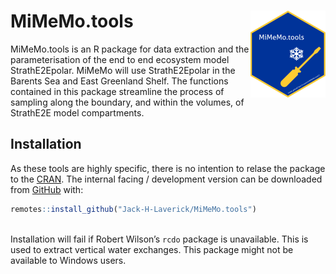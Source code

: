 
<!-- README.md is generated from README.Rmd. Please edit that file -->

# MiMeMo.tools <a href='https:/jack-h-laverick.github.io/MiMeMo.tools'><img src='man/figures/logo.png' align="right" height="139" /></a>

<!-- badges: start -->

<!-- badges: end -->

MiMeMo.tools is an R package for data extraction and the
parameterisation of the end to end ecosystem model StrathE2Epolar.
MiMeMo will use StrathE2Epolar in the Barents Sea and East Greenland
Shelf. The functions contained in this package streamline the process of
sampling along the boundary, and within the volumes, of StrathE2E model
compartments.

## Installation

As these tools are highly specific, there is no intention to relase the
package to the [CRAN](https://CRAN.R-project.org). The internal facing /
development version can be downloaded from [GitHub](https://github.com/)
with:

``` r
remotes::install_github("Jack-H-Laverick/MiMeMo.tools")
```

<br/> Installation will fail if Robert Wilson’s `rcdo` package is
unavailable. This is used to extract vertical water exchanges. This
package might not be available to Windows users.
